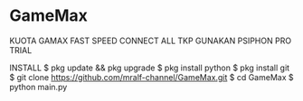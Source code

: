 # GameMax
KUOTA GAMAX
FAST SPEED
CONNECT ALL TKP
GUNAKAN PSIPHON PRO TRIAL

INSTALL
$ pkg update && pkg upgrade
$ pkg install python
$ pkg install git
$ git clone https://github.com/mralf-channel/GameMax.git
$ cd GameMax
$ python main.py
